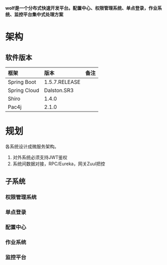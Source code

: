 **wolf是一个分布式快速开发平台。配置中心、权限管理系统、单点登录，作业系统、监控平台集中式处理方案**

# 架构

## 软件版本

|框架|版本|备注|
|:---|:---|:---|
|Spring Boot|1.5.7.RELEASE|
|Spring Cloud|Dalston.SR3|
|Shiro|1.4.0|
|Pac4j|2.1.0|


# 规划


各系统设计成微服务架构。

1. 对外系统必须支持JWT鉴权
2. 系统间数据对接，RPC/Eureka，网关Zuul把控

## 子系统

### 权限管理系统

### 单点登录

### 配置中心

### 作业系统

### 监控平台